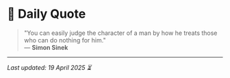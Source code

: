 # 📜 Daily Quote

> "You can easily judge the character of a man by how he treats those who can do nothing for him."  
> — **Simon Sinek**

---

_Last updated: 19 April 2025 ⏳_
